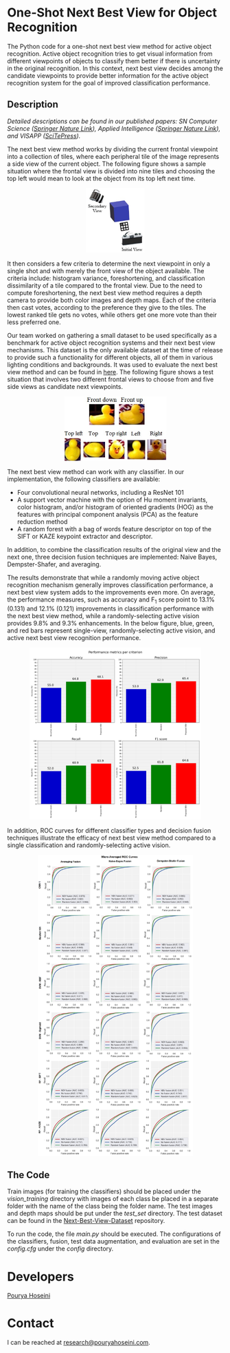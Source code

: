 # One-Shot Next Best View for Object Recognition
The Python code for a one-shot next best view method for active object recognition. Active object recognition tries to get visual information from different viewpoints of objects to classify them better if there is uncertainty in the original recognition. In this context, next best view decides among the candidate viewpoints to provide better information for the active object recognition system for the goal of improved classification performance.

## Description
*Detailed descriptions can be found in our published papers: SN Computer Science ([Springer Nature Link](https://link.springer.com/article/10.1007/s42979-022-01454-w)), Applied Intelligence ([Springer Nature Link](https://link.springer.com/article/10.1007/s10489-021-02657-z)), and VISAPP ([SciTePress](https://www.scitepress.org/PublishedPapers/2021/101737/)).*

The next best view method works by dividing the current frontal viewpoint into a collection of tiles, where each peripheral tile of the image represents a side view of the current object. The following figure shows a sample situation where the frontal view is divided into nine tiles and choosing the top left would mean to look at the object from its top left next time.

<p align="center">
  <img src="./docs/cameras.jpg" alt="Tiling mechanism of the next best view method" height=150/>
</p>

It then considers a few criteria to determine the next viewpoint in only a single shot and with merely the front view of the object available. The criteria include: histogram variance, foreshortening, and classification dissimilarity of a tile compared to the frontal view. <!-- Details of these components can be found in our papers: Applied Intelligence ([pdf](./docs/AppliedIntelligence_paper.pdf) and [Springer](https://doi.org/10.1007/s10489-021-02657-z)) and VISAPP ([pdf](./docs/VISAPP_paper.pdf) or [SciTePress](https://doi.org/10.5220/0010173708410851)).  --> Due to the need to compute foreshortening, the next best view method requires a depth camera to provide both color images and depth maps. Each of the criteria then cast votes, according to the preference they give to the tiles. The lowest ranked tile gets no votes, while others get one more vote than their less preferred one.

Our team worked on gathering a small dataset to be used specifically as a benchmark for active object recognition systems and their next best view mechanisms. This dataset is the only available dataset at the time of release to provide such a functionality for different objects, all of them in various lighting conditions and backgrounds. It was used to evaluate the next best view method and can be found in [here](https://github.com/pouryahoseini/Next-Best-View-Dataset). The following figure shows a test situation that involves two different frontal views to choose from and five side views as candidate next viewpoints.

<p align="center">
  <img src="./docs/dataset_views.jpg" alt="A test situation in the dataset" height=150/>
</p>

The next best view method can work with any classifier. In our implementation, the following classifiers are available:
* Four convolutional neural networks, including a ResNet 101
* A support vector machine with the option of Hu moment invariants, color histogram, and/or histogram of oriented gradients (HOG) as the features with principal component analysis (PCA) as the feature reduction method
* A random forest with a bag of words feature descriptor on top of the SIFT or KAZE keypoint extractor and descriptor.

In addition, to combine the classification results of the original view and the next one, three decision fusion techniques are implemented: Naive Bayes, Dempster-Shafer, and averaging.

The results demonstrate that while a randomly moving active object recognition mechanism generally improves classification performance, a next best view system adds to the improvements even more. On average, the performance measures, such as accuracy and F<sub>1</sub> score point to 13.1% (0.131) and 12.1% (0.121) improvements in classification performance with the next best view method, while a randomly-selecting active vision provides 9.8% and 9.3% enhancements. In the below figure, blue, green, and red bars represent single-view, randomly-selecting active vision, and active next best view recognition performance.

<p align="center">
  <img src="./docs/metrics_per_criterion.jpg" alt="Performance metrics" height=400/>
</p>

In addition, ROC curves for different classifier types and decision fusion techniques illustrate the efficacy of next best view method compared to a single classification and randomly-selecting active vision.

<p align="center">
  <img src="./docs/roc.png" alt="Performance metrics" height=700/>
</p>

## The Code
<!-- The current implementation is an improvement over the one reported in our [Applied Intelligence](./docs/AppliedIntelligence_paper.pdf) and [VISAPP 2021](./docs/VISAPP_paper.pdf) papers.  -->
Train images (for training the classifiers) should be placed under the *vision_training* directory with images of each class be placed in a separate folder with the name of the class being the folder name. The test images and depth maps should be put under the *test_set* directory. The test dataset can be found in the [Next-Best-View-Dataset](https://github.com/pouryahoseini/Next-Best-View-Dataset) repository.

To run the code, the file *main.py* should be executed. The configurations of the classifiers, fusion, test data augmentation, and evaluation are set in the *config.cfg* under the *config* directory. 

<!-- # Citation
To cite this work, you may refer to our papers published in [Applied Intelligence](https://doi.org/10.1007/s10489-021-02657-z) journal and the proceedings of [17<sup>th</sup> International Conference on Computer Vision Theory and Applications](https://doi.org/10.5220/0010173708410851).

```
@article{hoseini2021one,
  title={A one-shot next best view system for active object recognition},
  author={Hoseini, Pourya and Paul, Shuvo Kumar and Nicolescu, Mircea and Nicolescu, Monica},
  journal={Applied Intelligence},
  pages={1--20},
  year={2021},
  publisher={Springer},
  doi={10.1007/s10489-021-02657-z}
}
```

```
@conference{hoseini2021nbv,
author={Hoseini, Pourya and Paul, Shuvo Kumar and Nicolescu, Mircea and Nicolescu, Monica},
title={A Surface and Appearance-based Next Best View System for Active Object Recognition},
booktitle={Proceedings of the 16th International Joint Conference on Computer Vision, Imaging and Computer Graphics Theory and Applications - Volume 5: VISAPP},
year={2021},
pages={841-851},
publisher={SciTePress},
organization={INSTICC},
doi={10.5220/0010173708410851},
isbn={978-989-758-488-6},
issn={2184-4321}
}
``` -->

# Developers
[Pourya Hoseini](https://github.com/pouryahoseini)

# Contact
I can be reached at research@pouryahoseini.com.
